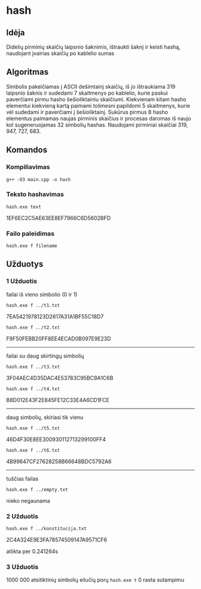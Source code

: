 # hash
## Idėja
Didelių pirminių skaičių laipsnio šaknimis, ištraukti šaknį ir keisti hashą, naudojant įvairias skaičių po kablelio sumas
## Algoritmas
Simbolis pakeičiamas į ASCII dešimtainį skaičių, iš jo ištraukiama 319 laipsnio šaknis ir sudedami 7 skaitmenys po kablelio,
kurie paskui paverčiami pirmu hasho šešioliktainiu skaičiumi. Kiekvienam kitam hasho elementui kiekvieną kartą paimami tolimesni
papildomi 5 skaitmenys, kurie vėl sudedami ir paverčiami į šešioliktainį. Sukūrus pirmus 8 hasho elementus paimamas naujas pirminis skaičius
ir procesas daromas iš naujo kol sugeneruojamas 32 simbolių hashas. Naudojami pirminiai skaičiai 319, 947, 727, 683.<br>
## Komandos
### Kompiliavimas
`g++ -O3 main.cpp -o hash`
### Teksto hashavimas
`hash.exe text`

1EF6EC2C5AE63EE8EF7966C6D5602BFD
### Failo paleidimas
`hash.exe f filename`

## Užduotys
### 1 Užduotis
failai iš vieno simbolio (0 ir 1)

`hash.exe f ../t1.txt`

7EA5421978123D2617A31A1BF55C18D7

`hash.exe f ../t2.txt`

F9F50FEBB20FF8EE4ECAD0B097E9E23D

***

failai su daug skirtingų simbolių

`hash.exe f ../t3.txt`

3F04AEC4D35DAC4E53783C95BC9A1C6B

`hash.exe f ../t4.txt`

B8D012E43F2E845FE12C33E4A6CD1FCE

***

daug simbolių, skiriasi tik vienu

`hash.exe f ../t5.txt`

46D4F30E8EE300930112713299100FF4

`hash.exe f ../t6.txt`

4B99647CF27628258B66648BDC5792A6

***

tuščias failas

`hash.exe f ../empty.txt`

nieko negaunama

### 2 Užduotis

`hash.exe f ../konstitucija.txt`

2C4A324E9E3FA78574509147A9571CF6

atlikta per 0.241264s 



### 3 Užduotis
1000 000 atsitiktinių simbolių eilučių porų
`hash.exe t`
0 rasta sutampimu


